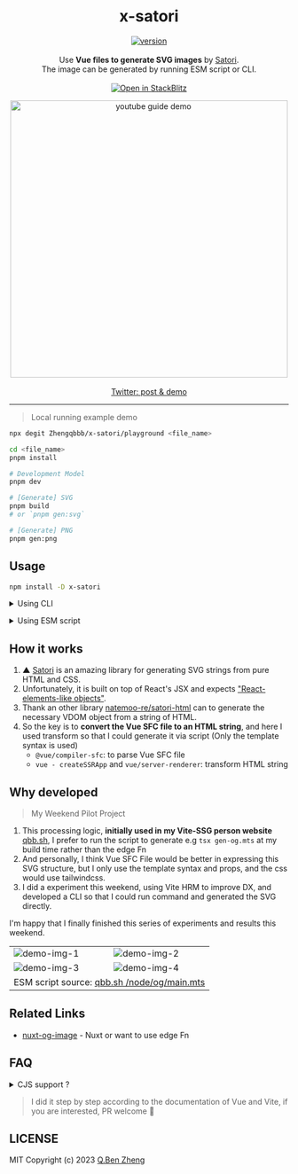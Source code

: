 <h1 align="center">x-satori</h1>

<p align="center">
    <a href="https://www.npmjs.com/package/x-satori">
        <img alt="version" src="https://img.shields.io/npm/v/x-satori?color=212121&label=">
    </a><br><br>
    Use <b>Vue files to generate SVG images</b> by <a href="https://github.com/vercel/satori">Satori</a>.<br>
    The image can be generated by running ESM script or CLI.<br><br>
    <a href="https://stackblitz.com/edit/x-satori?file=package.json">
        <img alt="Open in StackBlitz" src="https://developer.stackblitz.com/img/open_in_stackblitz.svg">
    </a>
</p>

<p align="center">
    <a href="https://youtu.be/8HkJg1a_Zew">
        <img width="500" align="center" alt="youtube guide demo" src="https://github-production-user-asset-6210df.s3.amazonaws.com/40693636/266208388-990b044f-ff1a-445a-8adb-a28f1fb9fa24.gif">
    </a>
    <br>
    <br>
    <a href="https://twitter.com/zhengqbbb/status/1637849646075908096">
        Twitter: post & demo
    </a>
</p>

---

> Local running example demo

```sh
npx degit Zhengqbbb/x-satori/playground <file_name>

cd <file_name>
pnpm install

# Development Model
pnpm dev

# [Generate] SVG
pnpm build
# or `pnpm gen:svg`

# [Generate] PNG
pnpm gen:png
```

## Usage

```sh
npm install -D x-satori
```

<details>
<summary>Using CLI</summary><br>

- Dependency: **Vue | Vite**

```sh
$ npx x-satori --help

SYNOPSIS:
    x-satori --template <vue_file_path> --config <satori_config_path> [ --output <path> | --dev ]

OPTIONS:
    -d|--dev                   Turn on Dev mode
    -t|--template <path>       The Vue template file path
    -c|--config   <path>       The export satori configure file path
    -o|--output   <path>       Target output SVG path

EXAMPLES:
    x-satori --config "./satori.js" --template "./Template.vue" --dev
    x-satori --config "./satori.js" --template "./Template.vue"
    x-satori --config "./satori.js" --template "./Template.vue" -o image.svg
```

### Configure

- Extends Satori options and add Vue file props option

```mjs
import { defineSatoriConfig } from 'x-satori/vue'

export default defineSatoriConfig({
    // ... Satori options
    props: {
        // ...Vue SFC props options
        // title: "Hello world"
    },
})
```
### Vue template file

- **Only the template syntax is used**, and props are only used for hint completion
- [→ Satori supports common CSS features](https://github.com/vercel/satori#css)
- [→ Tailwindcss documentation](https://tailwindcss.com/docs/customizing-colors)

```html
<script setup lang="ts">
const props = defineProps({
  title: String,
})
</script>
<template>
  <div class="w-full h-full flex text-white bg-blue-500 items-center justify-center">
    <h1 :style="{ fontSize: '70px' }">
      {{ title }} 👋
    </h1>
  </div>
</template>
```

Example: [`playground/`](./playground/)

<br></details>

<details>
<summary>Using ESM script</summary><br>

- Dependency: **Vue**

```mjs
import { defineSatoriConfig, satoriVue } from 'x-satori/vue'

function main() {
    const _DIRNAME = typeof __dirname !== 'undefined'
        ? __dirname
        : dirname(fileURLToPath(import.meta.url))
    const _OUTPUT = resolve(_DIRNAME, './image/og.png')

    const templateStr = await readFile(resolve(_DIRNAME, './Template.vue'), 'utf8')
    const opt = defineSatoriConfig({
    // ... Satori options
        props: {
        // ...Vue SFC props options
        // title: "Hello world"
        },
    })
    const strSVG = await satoriVue(opt, templateStr)
    console.log(strSVG)
}
main()
```

Example: [`examples/run-esm-script`](./examples/run-esm-script/)

```sh
npm run gen:svg
npm run gen:png
```

</details>

## How it works
1. ▲ [Satori](https://github.com/vercel/satori) is an amazing library for generating SVG strings from pure HTML and CSS.
2. Unfortunately, it is built on top of React's JSX and expects ["React-elements-like objects"](https://github.com/vercel/satori#use-without-jsx).
3. Thank an other library [natemoo-re/satori-html](https://github.com/natemoo-re/satori-html) can to generate the necessary VDOM object from a string of HTML.
4. So the key is to **convert the Vue SFC file to an HTML string**, and here I used transform so that I could generate it via script (Only the template syntax is used)
    - `@vue/compiler-sfc`: to parse Vue SFC file
    - `vue - createSSRApp`  and `vue/server-renderer`: transform HTML string

## Why developed

> My Weekend Pilot Project

1. This processing logic, **initially used in my Vite-SSG person website** [qbb.sh](https://github.com/Zhengqbbb/qbb.sh/blob/790c47026cb1baac34dee8642150ec1729fb0f39/package.json#L18), I prefer to run the script to generate e.g `tsx gen-og.mts` at my build time rather than the edge Fn
2. And personally, I think Vue SFC File would be better in expressing this SVG structure, but I only use the template syntax and props, and the css would use tailwindcss.
3. I did a experiment this weekend, using Vite HRM to improve DX, and developed a CLI so that I could run command and generated the SVG directly.

I'm happy that I finally finished this series of experiments and results this weekend. <br>

<table>
  <tr>
    <td>
        <img alt="demo-img-1"src="https://user-images.githubusercontent.com/40693636/226387222-e2de688d-bbb6-41a2-9454-d10d8fd7784d.png">
    </td>
    <td>
        <img alt="demo-img-2"src="https://user-images.githubusercontent.com/40693636/226387730-d639cc13-1bb2-42da-a2f3-3bbce12bb6d4.png">
    </td>
  </tr>
  <tr>
    <td>
        <img alt="demo-img-3"src="https://user-images.githubusercontent.com/40693636/226387837-18ec7fde-b4a1-4248-8bab-6aed67ce8d38.png">
    </td>
    <td>
        <img alt="demo-img-4"src="https://user-images.githubusercontent.com/40693636/226387925-57b58c6a-6677-44d4-a7a0-6939193704b3.png">
    </td>
  </tr>
  <tr>
    <td align="center" colspan="2">
        ESM script source:
        <a href="https://github.com/Zhengqbbb/qbb.sh/blob/main/build/node/og/main.mts">qbb.sh /node/og/main.mts</a>
    </td>
  </tr>
</table>

## Related Links

- [nuxt-og-image](https://github.com/harlan-zw/nuxt-og-image) - Nuxt or want to use edge Fn

## FAQ

<details>
<summary>CJS support ?</summary><br>

**Not supported**, waiting for upstream library [natemoo-re/ultrahtml](https://github.com/natemoo-re/ultrahtml/tree/main)

</details>

> I did it step by step according to the documentation of Vue and Vite, if you are interested, PR welcome 🤗
## LICENSE

MIT
Copyright (c) 2023 [Q.Ben Zheng](https://github.com/Zhengqbbb)
